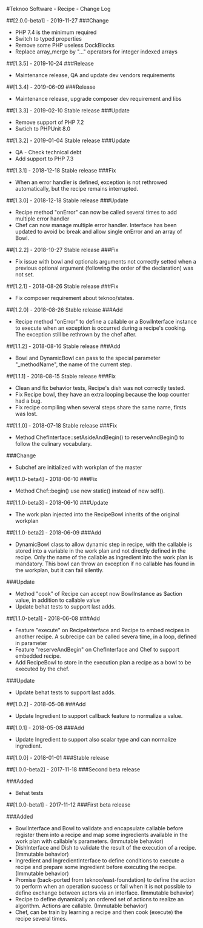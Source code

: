 #Teknoo Software - Recipe - Change Log

##[2.0.0-beta1] - 2019-11-27
###Change
- PHP 7.4 is the minimum required
- Switch to typed properties
- Remove some PHP useless DockBlocks
- Replace array_merge by "..." operators for integer indexed arrays

##[1.3.5] - 2019-10-24
###Release
- Maintenance release, QA and update dev vendors requirements

##[1.3.4] - 2019-06-09
###Release
- Maintenance release, upgrade composer dev requirement and libs

##[1.3.3] - 2019-02-10
Stable release
###Update
- Remove support of PHP 7.2
- Swtich to PHPUnit 8.0

##[1.3.2] - 2019-01-04
Stable release
###Update
- QA - Check technical debt
- Add support to PHP 7.3

##[1.3.1] - 2018-12-18
Stable release
###Fix
- When an error handler is defined, exception is not rethrowed automatically, but the recipe remains interrupted.

##[1.3.0] - 2018-12-18
Stable release
###Update
- Recipe method "onError" can now be called several times to add multiple error handler
- Chef can now manage multiple error handler. Interface has been updated to avoid bc break and allow single onError
  and an array of Bowl.

##[1.2.2] - 2018-10-27
Stable release
###Fix
- Fix issue with bowl and optionals arguments not correctly setted when a previous optional argument
(following the order of the declaration) was not set. 

##[1.2.1] - 2018-08-26
Stable release
###Fix
- Fix composer requirement about teknoo/states.

##[1.2.0] - 2018-08-26
Stable release
###Add
- Recipe method "onError" to define a callable or a BowlInterface instance to execute when an exception
is occurred during a recipe's cooking. The exception still be rethrown by the chef after.

##[1.1.2] - 2018-08-16
Stable release
###Add
- Bowl and DynamicBowl can pass to the special parameter "_methodName", the name of the current step.

##[1.1.1] - 2018-08-15
Stable release
###Fix
- Clean and fix behavior tests, Recipe's dish was not correctly tested.
- Fix Recipe bowl, they have an extra looping because the loop counter had a bug.
- Fix recipe compiling when several steps share the same name, firsts was lost.

##[1.1.0] - 2018-07-18
Stable release
###Fix
- Method ChefInterface::setAsideAndBegin() to reserveAndBegin() to follow the culinary vocabulary.

###Change
- Subchef are initialized with workplan of the master

##[1.1.0-beta4] - 2018-06-10
###Fix
- Method Chef::begin() use new static() instead of new self().

##[1.1.0-beta3] - 2018-06-10
###Update
- The work plan injected into the RecipeBowl inherits of the original workplan

##[1.1.0-beta2] - 2018-06-09
###Add
- DynamicBowl class to allow dynamic step in recipe, with the callable is stored into a variable in the work plan
and not directly defined in the recipe. Only the name of the callable as ingredient into the work plan is mandatory.
This bowl can throw an exception if no callable has found in the workplan, but it can fail silently. 

###Update
- Method "cook" of Recipe can accept now BowlInstance as $action value, in addition to callable value
- Update behat tests to support last adds.

##[1.1.0-beta1] - 2018-06-08
###Add
- Feature "execute" on RecipeInterface and Recipe to embed recipes in another recipe. A subrecipe can be
called severa time, in a loop, defined in parameter
- Feature "reserveAndBegin" on ChefInterface and Chef to support embedded recipe.
- Add RecipeBowl to store in the execution plan a recipe as a bowl to be executed by the chef.

###Update
- Update behat tests to support last adds.

##[1.0.2] - 2018-05-08
###Add
- Update Ingredient to support callback feature to normalize a value.

##[1.0.1] - 2018-05-08
###Add
- Update Ingredient to support also scalar type and can normalize ingredient.

##[1.0.0] - 2018-01-01
###Stable release

##[1.0.0-beta2] - 2017-11-18
###Second beta release

###Added
- Behat tests

##[1.0.0-beta1] - 2017-11-12
###First beta release

###Added
- BowlInterface and Bowl to validate and encapsulate callable before
register them into a recipe and map some ingredients available in the
work plan with callable's parameters. (Immutable behavior)
- DishInterface and Dish to validate the result of the execution of a
recipe. (Immutable behavior)
- Ingredient and IngredientInterface to define conditions to execute
a recipe and prepare some ingredient before executing the recipe.
(Immutable behavior)
- Promise (back-ported from teknoo/east-foundation) to define the action
to perform when an operation success or fail when it is not possible
to define exchange between actors via an interface. (Immutable behavior)
- Recipe to define dynamically an ordered set of actions to realize an
algorithm. Actions are callable. (Immutable behavior)
- Chef, can be train by learning a recipe and then cook (execute) the
recipe several times.
